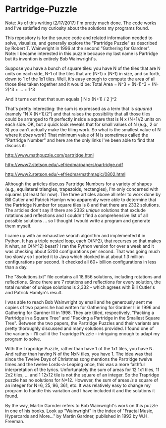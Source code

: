 # Partridge-Puzzle
Note: As of this writing (2/17/2017) I'm pretty much done. The code works and I've satisfied my curiosity about the solutions my programs found. 

This repository is for the source code and related information needed to solve, visualize, and generally explore the "Partridge Puzzle" as described by Robert T. Wainwright in 1996 at the second "Gathering for Gardner". Note: I became interested in this puzzle because my last name is Partridge but its invention is entirely Bob Wainwright's. 

Suppose you have a bunch of square tiles: you have N of the tiles that are N units on each side, N-1 of the tiles that are (N-1) x (N-1) in size, and so forth, down to 1 of the 1x1 tiles. Well, it's easy enough to compute the area of all those tiles taken together and it would be:
    Total Area = N^3 + (N-1)^3 + (N-2)^3 + ... + 1^3

And it turns out that that sum equals [ N x (N+1) / 2 ]^2

That's pretty interesting: the sum is expressed as a term that is *squared* (namely "N X (N+1)/2") and that raises the possibility that all those tiles could be arranged to fit perfectly inside a square that is N x (N+1)/2 units on each side. OK, but a quick look reveals that for small values of N (e.g., 2 or 3) you can't actually make the tiling work. So what is the smallest value of N where it *does* work? That minimum value of N is sometimes called the "Partridge Number" and here are the only links I've been able to find that discuss it:

http://www.mathpuzzle.com/partridge.html

http://www2.stetson.edu/~efriedma/papers/partridge.pdf

http://www2.stetson.edu/~efriedma/mathmagic/0802.html

Although the articles discuss Partridge Numbers for a variety of shapes (e.g., equilateral triangles, trapezoids, rectangles), I'm only concerned with squares (at least for now). The three articles above all refer to work done by Bill Cutler and Patrick Hamlyn who apparently were able to determine that the Partridge Number for square tiles is 8 and that there are 2332 solutions. The articles don't say if there are 2332 *unique* solutions that exclude rotations and reflections and I couldn't find a comprehensive list of all possible solutions ... so I thought I would write a program and generate them myself.

I came up with an exhaustive search algorithm and implemented it in Python. It has a triple nested loop, each O(N^2), that recurses so that makes it what, an O(N^12) beast? I ran the Python version for over a week and it was checking about 5200 configurations per second. That was going much too slowly so I ported it to Java which clocked in at about 1.3 million configurations per second. It checked all 60+ billion configurations in less than a day.

The "8solutions.txt" file contains all 18,656 solutions, including rotations and reflections. Since there are 7 rotations and reflections for every solution, the total number of unique solutions is 2,332 - which agrees with Bill Cutler's and Patrick Hamlyn's result.

I was able to reach Bob Wainwright by email and he generously sent me copies of two papers he had written for Gathering for Gardner II in 1996 and Gathering for Gardner III in 1998. They are titled, respectively, "Packing a Partridge in a Square Tree" and "Packing a Partridge in the Smallest Square Tree". Between the two papers, the Partridge Puzzles and their variants are pretty thoroughly discussed and many solutions provided. I found one of the variants - I'll call it the Trapridge Puzzle - intriguing enough to adapt my program to solve.

With the Trapridge Puzzle, rather than have 1 of the 1x1 tiles, you have N. And rather than having N of the NxN tiles, you have 1. The idea was that since the Twelve Days of Christmas song mentions the Partridge twelve times and the twelve Lords-a-Leaping once, this was a more faithful interpretation of the lyrics. Unfortunately the sum of areas for 12 1x1 tiles, 11 2x2 tiles, ... and 1 12x12 tile is not the square of an integer. So the Trapridge puzzle has no solutions for N=12. However, the sum of areas *is* a square of an integer for N=6, 25, 96, 361, etc. It was relatively easy to change my program to handle this variation and I have included it and the solutions it found.  

By the way, Martin Garnder refers to Bob Wainwright's work on this puzzle in one of his books. Look up "Wainwright" in the index of "Fractal Music, Hypercards and More..." by Martin Gardner, published in 1992 by W.H. Freeman. 


